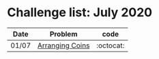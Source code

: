 # Challenge list: July 2020
|Date|Problem|code|
|:--:|:--:|:--:|
|01/07|[Arranging Coins](https://leetcode.com/explore/challenge/card/july-leetcoding-challenge/544/week-1-july-1st-july-7th/3377/)|:octocat:|
